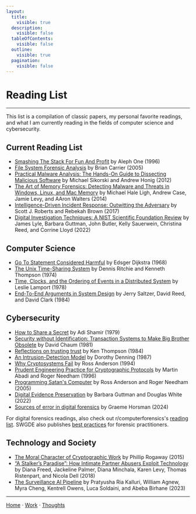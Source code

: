 ```yaml
---
layout:
  title:
    visible: true
  description:
    visible: false
  tableOfContents:
    visible: false
  outline:
    visible: true
  pagination:
    visible: false
---
```


# Reading List

***

This list is a compilation of classic papers, my personal favorite readings, and what I am currently reading in the fields of computer science and cybersecurity.

## Current Reading List

- [Smashing The Stack For Fun And Profit](https://www.eecs.umich.edu/courses/eecs588/static/stack_smashing.pdf) by Aleph One (1996)
- [File System Forensic Analysis](https://www.amazon.com/System-Forensic-Analysis-Brian-Carrier/dp/0321268172) by Brian Carrier (2005)
- [Practical Malware Analysis: The Hands-On Guide to Dissecting Malicious Software](https://www.amazon.com/Practical-Malware-Analysis-Hands-Dissecting/dp/1593272901) by Michael Sikorski and Andrew Honig (2012)
- [The Art of Memory Forensics: Detecting Malware and Threats in Windows, Linux, and Mac Memory](http://smile.amazon.com/Art-Memory-Forensics-Detecting-Malware/dp/1118825098) by Michael Hale Ligh, Andrew Case, Jamie Levy, and AAron Walters (2014)
- [Intelligence-Driven Incident Response: Outwitting the Adversary](https://www.amazon.com/Intelligence-Driven-Incident-Response-Outwitting-Adversary/dp/1491934948) by Scott J. Roberts and Rebekah Brown (2017)
- [Digital Investigation Techniques: A NIST Scientific Foundation Review](https://www.nist.gov/publications/digital-investigation-techniques-nist-scientific-foundation-review) by James Lyle, Barbara Guttman, John Butler, Kelly Sauerwein, Christina Reed, and Corrine Lloyd (2022)

## Computer Science

- [Go To Statement Considered Harmful](https://dl.acm.org/doi/10.1145/362929.362947) by Edsger Dijkstra (1968)
- [The Unix Time-Sharing System](https://dl.acm.org/doi/10.1145/361011.361061) by Dennis Ritchie and Kenneth Thompson (1974)
- [Time, Clocks, and the Ordering of Events in a Distributed System](https://dl.acm.org/doi/10.1145/359545.359563) by Leslie Lamport (1978)
- [End-To-End Arguments in System Design](https://dl.acm.org/doi/10.1145/357401.357402) by Jerry Saltzer, David Reed, and David Clark (1984)

## Cybersecurity

- [How to Share a Secret](https://dl.acm.org/doi/10.1145/359168.359176) by Adi Shamir (1979)
- [Security without Identification: Transaction Systems to Make Big Brother Obsolete](https://dl.acm.org/doi/abs/10.1145/4372.4373) by David Chaum (1981)
- [Reflections on trusting trust](https://dl.acm.org/doi/10.1145/358198.358210) by Ken Thompson (1984)
- [An Intrusion-Detection Model](https://www.utc.edu/sites/default/files/2021-04/DenningModel.pdf) by Dorothy Denning (1987)
- [Why Cryptosystems Fail](https://dl.acm.org/doi/10.1145/168588.168615) by Ross Anderson (1994)
- [Prudent Engineering Practice for Cryptographic Protocols](https://www.cs.utexas.edu/~shmat/courses/cs380s/prudent.pdf) by Martin Abadi and Roger Needham (1996)
- [Programming Satan's Computer](https://www.cl.cam.ac.uk/archive/rja14/Papers/satan.pdf) by Ross Anderson and Roger Needham (2005)
- [Digital Evidence Preservation](https://nvlpubs.nist.gov/nistpubs/ir/2022/NIST.IR.8387.pdf) by Barbara Guttman and Douglas White (2022)
- [Sources of error in digital forensics](https://www.sciencedirect.com/science/article/pii/S2666281724000027) by Graeme Horsman (2024)

For digital forensics readings, also check out r/computerforensics's [reading list](https://www.reddit.com/r/computerforensics/wiki/resources/#wiki_most_important). SWGDE also publishes [best practices](https://www.swgde.org/documents/published-by-committee/forensics/) for forensic practitioners.

## Technology and Society

- [The Moral Character of Cryptographic Work](https://web.cs.ucdavis.edu/~rogaway/papers/moral-fn.pdf) by Phillip Rogaway (2015)
- [“A Stalker’s Paradise”: How Intimate Partner Abusers Exploit Technology](http://nixdell.com/papers/stalkers-paradise-intimate.pdf) by Diana Freed, Jackeline Palmer, Diana Minchala, Karen Levy, Thomas Ristenpart, and Nicola Dell (2018)
- [The Surveillance AI Pipeline](https://arxiv.org/pdf/2309.15084) by Pratyusha Ria Kalluri, William Agnew, Myra Cheng, Kentrell Owens, Luca Soldaini, and Abeba Birhane (2023)

***

[Home](https://app.gitbook.com/o/0kO27okC5uVB9ALX3rho/s/036xtfEIzcEdGegONXWM/) ⋅ [Work](https://app.gitbook.com/o/0kO27okC5uVB9ALX3rho/s/WaFS755Q4sf02CxLcghQ/) ⋅ [Thoughts](https://app.gitbook.com/o/0kO27okC5uVB9ALX3rho/s/s4QQPMntQ25hmJToKSOu/)
